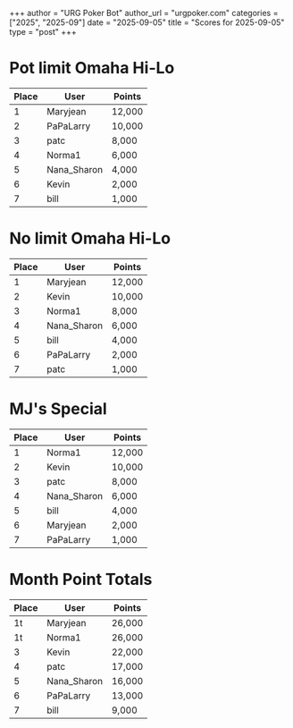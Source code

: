 +++
author = "URG Poker Bot"
author_url = "urgpoker.com"
categories = ["2025", "2025-09"]
date = "2025-09-05"
title = "Scores for 2025-09-05"
type = "post"
+++
# Pot limit Omaha Hi-Lo

| Place | User | Points |
|-------|------|--------|
| 1 | Maryjean | 12,000 |
| 2 | PaPaLarry | 10,000 |
| 3 | patc | 8,000 |
| 4 | Norma1 | 6,000 |
| 5 | Nana_Sharon | 4,000 |
| 6 | Kevin | 2,000 |
| 7 | bill | 1,000 |

# No limit Omaha Hi-Lo

| Place | User | Points |
|-------|------|--------|
| 1 | Maryjean | 12,000 |
| 2 | Kevin | 10,000 |
| 3 | Norma1 | 8,000 |
| 4 | Nana_Sharon | 6,000 |
| 5 | bill | 4,000 |
| 6 | PaPaLarry | 2,000 |
| 7 | patc | 1,000 |

# MJ's Special

| Place | User | Points |
|-------|------|--------|
| 1 | Norma1 | 12,000 |
| 2 | Kevin | 10,000 |
| 3 | patc | 8,000 |
| 4 | Nana_Sharon | 6,000 |
| 5 | bill | 4,000 |
| 6 | Maryjean | 2,000 |
| 7 | PaPaLarry | 1,000 |

# Month Point Totals

| Place | User | Points |
|-------|------|--------|
| 1t | Maryjean | 26,000 |
| 1t | Norma1 | 26,000 |
| 3 | Kevin | 22,000 |
| 4 | patc | 17,000 |
| 5 | Nana_Sharon | 16,000 |
| 6 | PaPaLarry | 13,000 |
| 7 | bill | 9,000 |
